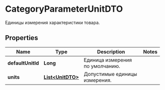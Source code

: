 

# CategoryParameterUnitDTO

Единицы измерения характеристики товара.

## Properties

| Name | Type | Description | Notes |
|------------ | ------------- | ------------- | -------------|
|**defaultUnitId** | **Long** | Единица измерения по умолчанию. |  |
|**units** | [**List&lt;UnitDTO&gt;**](UnitDTO.md) | Допустимые единицы измерения. |  |



